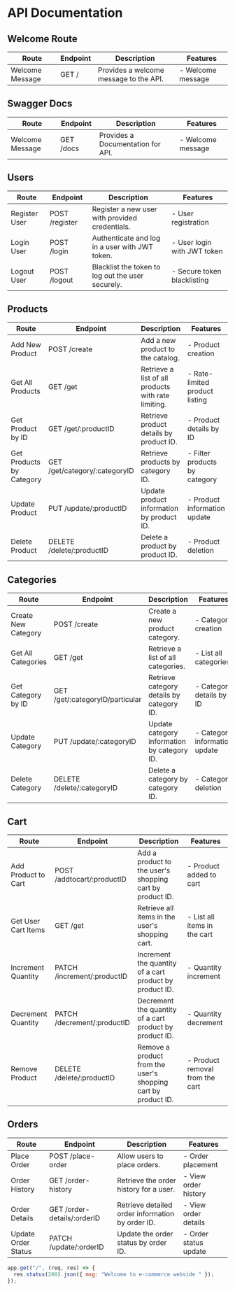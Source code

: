 # API Documentation

## Welcome Route

| Route           | Endpoint | Description                            | Features          |
| --------------- | -------- | -------------------------------------- | ----------------- |
| Welcome Message | GET /    | Provides a welcome message to the API. | - Welcome message |

## Swagger Docs

| Route           | Endpoint  | Description                       | Features          |
| --------------- | --------- | --------------------------------- | ----------------- |
| Welcome Message | GET /docs | Provides a Documentation for API. | - Welcome message |

## Users

| Route         | Endpoint       | Description                                       | Features                    |
| ------------- | -------------- | ------------------------------------------------- | --------------------------- |
| Register User | POST /register | Register a new user with provided credentials.    | - User registration         |
| Login User    | POST /login    | Authenticate and log in a user with JWT token.    | - User login with JWT token |
| Logout User   | POST /logout   | Blacklist the token to log out the user securely. | - Secure token blacklisting |

## Products

| Route                    | Endpoint                      | Description                                         | Features                       |
| ------------------------ | ----------------------------- | --------------------------------------------------- | ------------------------------ |
| Add New Product          | POST /create                  | Add a new product to the catalog.                   | - Product creation             |
| Get All Products         | GET /get                      | Retrieve a list of all products with rate limiting. | - Rate-limited product listing |
| Get Product by ID        | GET /get/:productID           | Retrieve product details by product ID.             | - Product details by ID        |
| Get Products by Category | GET /get/category/:categoryID | Retrieve products by category ID.                   | - Filter products by category  |
| Update Product           | PUT /update/:productID        | Update product information by product ID.           | - Product information update   |
| Delete Product           | DELETE /delete/:productID     | Delete a product by product ID.                     | - Product deletion             |

## Categories

| Route               | Endpoint                        | Description                                 | Features                      |
| ------------------- | ------------------------------- | ------------------------------------------- | ----------------------------- |
| Create New Category | POST /create                    | Create a new product category.              | - Category creation           |
| Get All Categories  | GET /get                        | Retrieve a list of all categories.          | - List all categories         |
| Get Category by ID  | GET /get/:categoryID/particular | Retrieve category details by category ID.   | - Category details by ID      |
| Update Category     | PUT /update/:categoryID         | Update category information by category ID. | - Category information update |
| Delete Category     | DELETE /delete/:categoryID      | Delete a category by category ID.           | - Category deletion           |

## Cart

| Route               | Endpoint                    | Description                                                   | Features                        |
| ------------------- | --------------------------- | ------------------------------------------------------------- | ------------------------------- |
| Add Product to Cart | POST /addtocart/:productID  | Add a product to the user's shopping cart by product ID.      | - Product added to cart         |
| Get User Cart Items | GET /get                    | Retrieve all items in the user's shopping cart.               | - List all items in the cart    |
| Increment Quantity  | PATCH /increment/:productID | Increment the quantity of a cart product by product ID.       | - Quantity increment            |
| Decrement Quantity  | PATCH /decrement/:productID | Decrement the quantity of a cart product by product ID.       | - Quantity decrement            |
| Remove Product      | DELETE /delete/:productID   | Remove a product from the user's shopping cart by product ID. | - Product removal from the cart |

## Orders

| Route               | Endpoint                    | Description                                      | Features              |
| ------------------- | --------------------------- | ------------------------------------------------ | --------------------- |
| Place Order         | POST /place-order           | Allow users to place orders.                     | - Order placement     |
| Order History       | GET /order-history          | Retrieve the order history for a user.           | - View order history  |
| Order Details       | GET /order-details/:orderID | Retrieve detailed order information by order ID. | - View order details  |
| Update Order Status | PATCH /update/:orderID      | Update the order status by order ID.             | - Order status update |

```javascript
app.get("/", (req, res) => {
  res.status(200).json({ msg: "Welcome to e-commerce webside " });
});
```